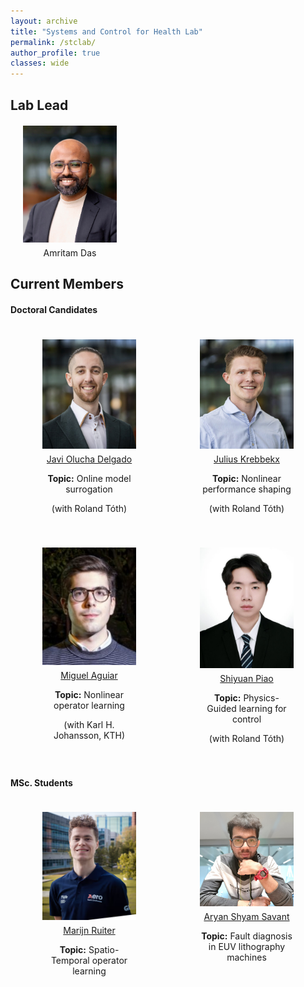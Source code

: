```yaml
---
layout: archive
title: "Systems and Control for Health Lab"
permalink: /stclab/
author_profile: true
classes: wide
---
```


<style>
.member-container {
  display: flex;
  flex-wrap: wrap;
  justify-content: space-around; /* Adjust spacing as necessary */
}

.member {
  text-align: center; /* Center the text below the images */
  margin: 20px; /* Space between each member */
  width: 150px; /* Set a width for the member boxes */
}

.member img {
  max-width: 100%; /* Ensure images are responsive */
  height: auto; /* Maintain aspect ratio */
}
.name {
  font-weight: normal; /* Make the font normal, not bold */
  font-size: 14px; /* Make the font smaller */
  margin-top: 5px; /* Reduce space above the name */
}
</style>



## Lab Lead 

  <div class="member">
    <img src="/assets/amritam.jpg" alt="John Doe" />
    <h3 class="name">Amritam Das</h3>
  </div>

## Current Members

#### Doctoral Candidates

<div class="member-container">
  
  <div class="member">
    <img src="/assets/members/Javi.jpg" alt="Javi" />
    <h3 class="name"><a href="https://scholar.google.com/citations?hl=it&user=zMM1AJ4AAAAJ&view_op=list_works&sortby=pubdate">Javi Olucha Delgado</a></h3>
   <h3 class="name"><strong>Topic:</strong> Online model surrogation</h3>
   <h3 class="name">(with Roland Tóth)</h3>
  </div>

  <div class="member">
    <img src="/assets/members/Julius.jpg" alt="Julius" />
    <h3 class="name"><a href="https://scholar.google.com/citations?user=Fk_c6L4AAAAJ&hl=en">Julius Krebbekx</a></h3>
   <h3 class="name"><strong>Topic:</strong> Nonlinear performance shaping</h3>
   <h3 class="name">(with Roland Tóth)</h3>
  </div>

  <div class="member">
    <img src="/assets/members/Miguel.jpeg" alt="Miguel" />
    <h3 class="name"><a href="https://scholar.google.com/citations?user=9LxTyZMAAAAJ&hl=en">Miguel Aguiar</a></h3>
   <h3 class="name"><strong>Topic:</strong> Nonlinear operator learning</h3>
   <h3 class="name">(with Karl H. Johansson, KTH)</h3>
  </div>

  <div class="member">
    <img src="/assets/members/Shiyuan.jpg" alt="Shiyuan" />
    <h3 class="name"><a href="https://ieeexplore.ieee.org/author/946276725921753">Shiyuan Piao</a></h3>
   <h3 class="name"><strong>Topic:</strong> Physics-Guided learning for control</h3>
   <h3 class="name">(with Roland Tóth)</h3>
  </div>
  <!-- Add more members as needed -->



</div>


#### MSc. Students

<div class="member-container">
  
  <div class="member">
    <img src="/assets/members/Marijn.png" alt="Marijn" />
    <h3 class="name"><a href="https://nl.linkedin.com/in/marijn-ruiter-705043252">Marijn Ruiter</a></h3>
   <h3 class="name"><strong>Topic:</strong> Spatio-Temporal operator learning</h3>
  </div>

  <div class="member">
    <img src="/assets/members/Aryan.jpg" alt="Aryan" />
    <h3 class="name"><a href="https://nl.linkedin.com/in/aryan-shyam-savant-850259157">Aryan Shyam Savant</a></h3>
   <h3 class="name"><strong>Topic:</strong> Fault diagnosis in EUV lithography machines</h3>
  </div>

  <!-- Add more members as needed -->



</div>


<!--You can download a PDF copy of my CV [here](/files/AmritamCV.pdf).-->
